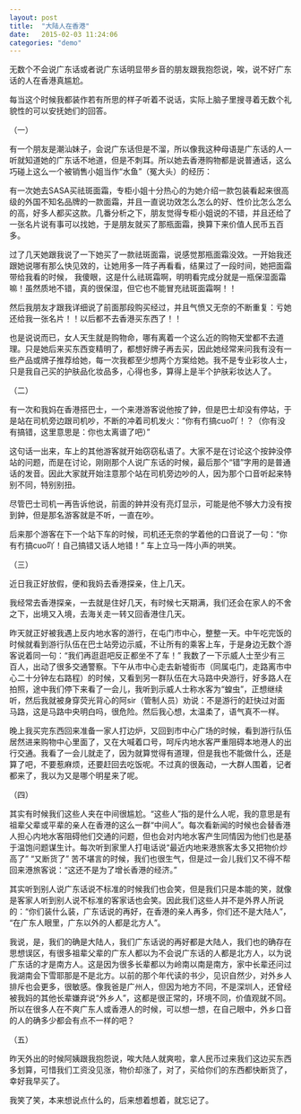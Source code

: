 ```yaml
---
layout: post
title:  "大陆人在香港"
date:   2015-02-03 11:24:06
categories: "demo"
---
```

无数个不会说广东话或者说广东话明显带乡音的朋友跟我抱怨说，唉，说不好广东话的人在香港真尴尬。

每当这个时候我都装作若有所思的样子听着不说话，实际上脑子里搜寻着无数个礼貌性的可以安抚她们的回答。

（一）

有一个朋友是潮汕妹子，会说广东话但是不溜，所以像我这种母语是广东话的人一听就知道她的广东话不地道，但是不刺耳。所以她去香港购物都是说普通话，这么巧碰上这么一个被销售小姐当作“水鱼”（冤大头）的经历：

有一次她去SASA买祛斑面霜，专柜小姐十分热心的为她介绍一款包装看起来很高级的外国不知名品牌的一款面霜，并且一直说功效怎么怎么的好、性价比怎么怎么的高，好多人都买这款。几番分析之下，朋友觉得专柜小姐说的不错，并且还给了一张名片说有事可以找她，于是朋友就买了那瓶面霜，换算下来价值人民币五百多。

过了几天她跟我说了一下她买了一款祛斑面霜，说感觉那瓶面霜没效。一开始我还跟她说哪有那么快见效的，让她用多一阵子再看看，结果过了一段时间，她把面霜带给我看的时候， 我傻眼，这是什么祛斑霜啊，明明看完成分就是一瓶保湿面霜嘛！虽然质地不错，真的很保湿，但它也不能冒充祛斑面霜啊！！

然后我朋友才跟我详细说了前面那段购买经过，并且气愤又无奈的不断重复：亏她还给我一张名片！！以后都不去香港买东西了！！

也是说说而已，女人天生就是购物命，哪有离着一个这么近的购物天堂都不去道理。只是她后来买东西变精明了，都想好牌子再去买，因此她经常来问我有没有一些产品或牌子推荐给她，每一次我都至少想两个方案给她。我不是专业彩妆人士，只是我自己买的护肤品化妆品多，心得也多，算得上是半个护肤彩妆达人了。

（二）

有一次和我妈在香港搭巴士，一个来港游客说他按了鈡，但是巴士却没有停站，于是站在司机旁边跟司机吵，不断的冲着司机发火：“你有冇搞cuo吖！？（你有没有搞错，这里意思是：你也太离谱了吧）”

这句话一出来，车上的其他游客就开始窃窃私语了。大家不是在讨论这个按鈡没停站的问题，而是在讨论，刚刚那个人说广东话的时候，最后那个“错”字用的是普通话的发音。因此大家就开始注意那个站在司机旁边吵的人，因为那个口音听起来特别不同，特别别扭。

尽管巴士司机一再告诉他说，前面的鈡并没有亮灯显示，可能是他不够大力没有按到鈡，但是那名游客就是不听，一直在吵。

后来那个游客在下一个站下车的时候，司机还无奈的学着他的口音说了一句：“你有冇搞cuo吖！自己搞错又话人地错！” 车上立马一阵小声的哄笑。

（三）

近日我正好放假，便和我妈去香港探亲，住上几天。

我经常去香港探亲，一去就是住好几天，有时候七天期满，我们还会在家人的不舍之下，出境又入境，去海关走一转又回香港住几天。

昨天就正好被我遇上反内地水客的游行，在屯门市中心，整整一天。中午吃完饭的时候就看到游行队伍在巴士站旁边示威，不让所有的乘客上车，于是身边无数个游客说着同一句：“我们再逛逛吧反正都坐不了车！” 我数了一下示威人士至少有三百人，出动了很多交通警察。下午从市中心走去新墟街市（同属屯门，走路离市中心二十分钟左右路程）的时候，又看到另一群队伍在大马路中央游行，好多路人在拍照，途中我们停下来看了一会儿，我听到示威人士称水客为“蝗虫”，正想继续听，然后我就被身穿荧光背心的阿sir（管制人员）劝说：不是游行的赶快过对面马路，这是马路中央明白吗，很危险。然后我心想，太温柔了，语气真不一样。

晚上我买完东西回来准备一家人打边炉，又回到市中心广场的时候，看到游行队伍居然进来购物中心里面了，又在大喊着口号，呵斥内地水客严重阻碍本地港人的出行交通。我看了一会儿就走了，因为就算觉得有道理，但是我也不能做什么，还是算了吧，不要惹麻烦，还要赶回去吃饭呢。不过真的很轰动，一大群人围着，记者都来了，我以为又是哪个明星来了呢。

（四）

其实有时候我们这些人夹在中间很尴尬。“这些人”指的是什么人呢，我的意思是有祖辈父辈或平辈的亲人在香港的这么一群“中间人”。每次看新闻的时候也会替香港人担心内地水客阻碍他们交通的问题，但也会对内地水客产生同情因为他们也是基于温饱问题谋生计。每次听到家里人打电话说“最近内地来港旅客太多又把物价炒高了” “又断货了” 苦不堪言的时候，我们也很生气，但是过一会儿我们又不得不帮回来港旅客说：“这还不是为了增长香港的经济。”

其实听到别人说广东话说不标准的时候我们也会笑，但是我们只是本能的笑，就像是客家人听到别人说不标准的客家话也会笑。因此我们这些人并不是外界人所说的：“你们装什么装，广东话说的再好，在香港的亲人再多，你们还不是大陆人”， “在广东人眼里，广东以外的人都是北方人”。

我说，是，我们的确是大陆人，我们广东话说的再好都是大陆人，我们也的确存在思想误区，有很多祖辈父辈的广东人都以为不会说广东话的人都是北方人，以为说广东话的才是南方人。这是因为很多长辈都以为岭南以南是南方，家中长辈还问过我湖南会下雪耶那是不是北方。以前的那个年代读的书少，见识自然少，对外乡人排斥也会更多，很敏感。像我爸是广州人，但因为地方不同，不是深圳人，还曾经被我妈的其他长辈嫌弃说“外乡人”，这都是很正常的，环境不同，价值观就不同。所以在很多人在不爽广东人或香港人的时候，可以想一想，在自己眼中，外乡口音的人的确多少都会有点不一样的吧？

（五）

昨天外出的时候阿姨跟我抱怨说，唉大陆人就爽啦，拿人民币过来我们这边买东西多划算，可惜我们工资没见涨，物价却涨了，对了，买给你们的东西都快断货了，幸好我早买了。

我笑了笑，本来想说点什么的，后来想着想着，就忘记了。